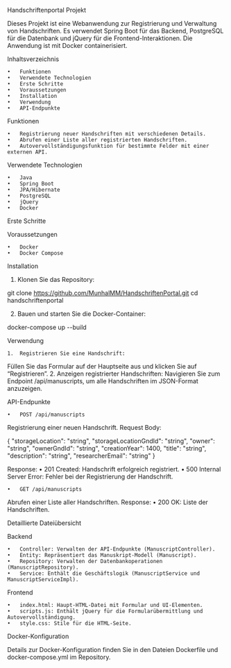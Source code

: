 Handschriftenportal Projekt

Dieses Projekt ist eine Webanwendung zur Registrierung und Verwaltung von Handschriften. Es verwendet Spring Boot für das Backend, PostgreSQL für die Datenbank und jQuery für die Frontend-Interaktionen. Die Anwendung ist mit Docker containerisiert.

Inhaltsverzeichnis

	•	Funktionen
	•	Verwendete Technologien
	•	Erste Schritte
	•	Voraussetzungen
	•	Installation
	•	Verwendung
	•	API-Endpunkte

Funktionen

	•	Registrierung neuer Handschriften mit verschiedenen Details.
	•	Abrufen einer Liste aller registrierten Handschriften.
	•	Autovervollständigungsfunktion für bestimmte Felder mit einer externen API.

Verwendete Technologien

	•	Java
	•	Spring Boot
	•	JPA/Hibernate
	•	PostgreSQL
	•	jQuery
	•	Docker

Erste Schritte

Voraussetzungen

	•	Docker
	•	Docker Compose

Installation

  1.	Klonen Sie das Repository:

git clone https://github.com/MunhalMM/HandschriftenPortal.git
cd handschriftenportal

  2.	Bauen und starten Sie die Docker-Container:

docker-compose up --build


Verwendung

	1.	Registrieren Sie eine Handschrift:
Füllen Sie das Formular auf der Hauptseite aus und klicken Sie auf “Registrieren”.
	2.	Anzeigen registrierter Handschriften:
Navigieren Sie zum Endpoint /api/manuscripts, um alle Handschriften im JSON-Format anzuzeigen.

API-Endpunkte

	•	POST /api/manuscripts
Registrierung einer neuen Handschrift.
Request Body:

{
  "storageLocation": "string",
  "storageLocationGndId": "string",
  "owner": "string",
  "ownerGndId": "string",
  "creationYear": 1400,
  "title": "string",
  "description": "string",
  "researcherEmail": "string"
}

Response:
	•	201 Created: Handschrift erfolgreich registriert.
	•	500 Internal Server Error: Fehler bei der Registrierung der Handschrift.

	•	GET /api/manuscripts
Abrufen einer Liste aller Handschriften.
Response:
	•	200 OK: Liste der Handschriften.

Detaillierte Dateiübersicht

Backend

	•	Controller: Verwalten der API-Endpunkte (ManuscriptController).
	•	Entity: Repräsentiert das Manuskript-Modell (Manuscript).
	•	Repository: Verwalten der Datenbankoperationen (ManuscriptRepository).
	•	Service: Enthält die Geschäftslogik (ManuscriptService und ManuscriptServiceImpl).

Frontend

	•	index.html: Haupt-HTML-Datei mit Formular und UI-Elementen.
	•	scripts.js: Enthält jQuery für die Formularübermittlung und Autovervollständigung.
	•	style.css: Stile für die HTML-Seite.

Docker-Konfiguration

Details zur Docker-Konfiguration finden Sie in den Dateien Dockerfile und docker-compose.yml im Repository.
